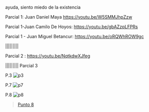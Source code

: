 ayuda, siento miedo de la existencia


Parcial 1:
Juan Daniel Maya 
https://youtu.be/W5SMMJhpZzw

Parcial 1-Juan Camilo De Hoyos: https://youtu.be/gbAZzpLFPRs

Parcial 1 - Juan Miguel Betancur: https://youtu.be/oRQWhROW9gc

|||||||||

Parcial 2 : https://youtu.be/NqtkdwXJfeg

|||||||||
Parcial 3

P.3
![p3](https://github.com/artbenteveo/VFXCOLOMBOGhibli/assets/83146834/f794f5ef-739e-44fd-8421-9ffdd245dee5)
[<blockquote class="imgur-embed-pub" lang="en" data-id="a/nHOMZXe" data-context="false" ><a href="//imgur.com/a/nHOMZXe"></a></blockquote><script async src="//s.imgur.com/min/embed.js" charset="utf-8"></script>](https://imgur.com/a/nHOMZXe)

P.7
![p7](https://github.com/artbenteveo/VFXCOLOMBOGhibli/assets/83146834/b1850afb-0461-44cc-87d0-2e6367f64ece)
[<blockquote class="imgur-embed-pub" lang="en" data-id="a/8vBhuuh" data-context="false" ><a href="//imgur.com/a/8vBhuuh"></a></blockquote><script async src="//s.imgur.com/min/embed.js" charset="utf-8"></script>](https://imgur.com/a/8vBhuuh)

P.8
![p8](https://github.com/artbenteveo/VFXCOLOMBOGhibli/assets/83146834/4bc5f035-2e62-4832-ae5c-719f8d5fef10)
<blockquote class="imgur-embed-pub" lang="en" data-id="a/DvwvHLG"  ><a href="//imgur.com/a/DvwvHLG">Punto 8</a></blockquote><script async src="//s.imgur.com/min/embed.js" charset="utf-8"></script>

